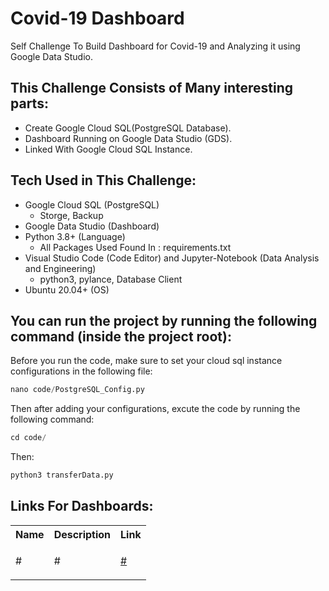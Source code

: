 # Covid-19 Dashboard
Self Challenge To Build Dashboard for Covid-19 and Analyzing it using Google Data Studio.
## This Challenge Consists of Many interesting parts:
- Create Google Cloud SQL(PostgreSQL Database).
- Dashboard Running on Google Data Studio (GDS).
- Linked With Google Cloud SQL Instance.
## Tech Used in This Challenge:
- Google Cloud SQL (PostgreSQL)
   - Storge, Backup
- Google Data Studio (Dashboard) 
- Python 3.8+ (Language)
   - All Packages Used Found In : requirements.txt
- Visual Studio Code (Code Editor) and Jupyter-Notebook (Data Analysis and Engineering)
   - python3, pylance, Database Client
- Ubuntu 20.04+ (OS)
## You can run the project by running the following command (inside the project root):
Before you run the code, make sure to set your cloud sql instance configurations in the following file:
```python
nano code/PostgreSQL_Config.py
```
Then after adding your configurations, excute the code by running the following command:
```python
cd code/
```
Then:
```python
python3 transferData.py
```
## Links For Dashboards:
<table class="tg">
  <tr>
    <th class="tg-yw4l"><b>Name</b></th>
    <th class="tg-yw4l"><b>Description</b></th>
    <th class="tg-yw4l"><b>Link</b></th>
  </tr>
  
  <tr>
    <td class="tg-yw4l">#</td>
    <td class="tg-yw4l">#</td>
    <td class="tg-yw4l"><a href="#">
      <p>#</p>
    </a></td>
  </tr>
